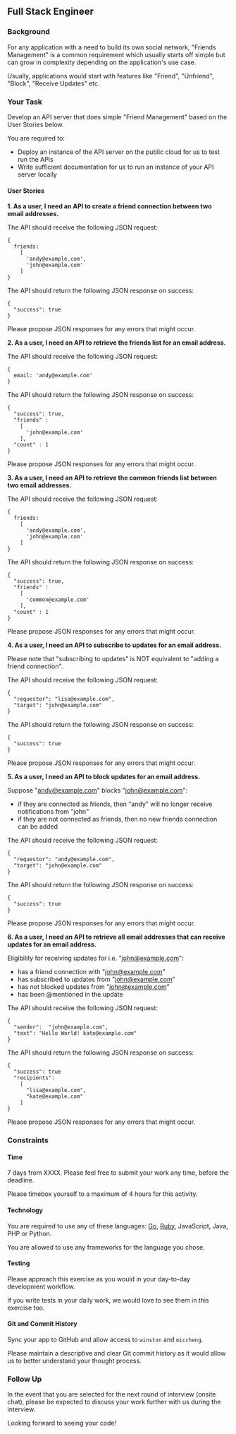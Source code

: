 ## Full Stack Engineer

### Background

For any application with a need to build its own social network, "Friends Management" is a common requirement
which usually starts off simple but can grow in complexity depending on the application's use case.

Usually, applications would start with features like "Friend", "Unfriend", "Block", "Receive Updates" etc.

### Your Task

Develop an API server that does simple "Friend Management" based on the User Stories below.

You are required to:

- Deploy an instance of the API server on the public cloud for us to test run the APIs
- Write sufficient documentation for us to run an instance of your API server locally

#### User Stories

**1. As a user, I need an API to create a friend connection between two email addresses.**

The API should receive the following JSON request:

```
{
  friends:
    [
      'andy@example.com',
      'john@example.com'
    ]
}
```

The API should return the following JSON response on success:

```
{
  "success": true
}
```

Please propose JSON responses for any errors that might occur.

**2. As a user, I need an API to retrieve the friends list for an email address.**

The API should receive the following JSON request:

```
{
  email: 'andy@example.com'
}
```

The API should return the following JSON response on success:

```
{
  "success": true,
  "friends" :
    [
      'john@example.com'
    ],
  "count" : 1   
}
```

Please propose JSON responses for any errors that might occur.

**3. As a user, I need an API to retrieve the common friends list between two email addresses.**

The API should receive the following JSON request:

```
{
  friends:
    [
      'andy@example.com',
      'john@example.com'
    ]
}
```

The API should return the following JSON response on success:

```
{
  "success": true,
  "friends" :
    [
      'common@example.com'
    ],
  "count" : 1   
}
```

Please propose JSON responses for any errors that might occur.

**4. As a user, I need an API to subscribe to updates for an email address.**

Please note that "subscribing to updates" is NOT equivalent to "adding a friend connection".

The API should receive the following JSON request:

```
{
  "requestor": "lisa@example.com",
  "target": "john@example.com"
}
```

The API should return the following JSON response on success:

```
{
  "success": true
}
```

Please propose JSON responses for any errors that might occur.

**5. As a user, I need an API to block updates for an email address.**

Suppose "andy@example.com" blocks "john@example.com":

- if they are connected as friends, then "andy" will no longer receive notifications from "john"
- if they are not connected as friends, then no new friends connection can be added

The API should receive the following JSON request:

```
{
  "requestor": "andy@example.com",
  "target": "john@example.com"
}
```

The API should return the following JSON response on success:

```
{
  "success": true
}
```

Please propose JSON responses for any errors that might occur.

**6. As a user, I need an API to retrieve all email addresses that can receive updates for an email address.**

Eligibility for receiving updates for i.e. "john@example.com":

- has a friend connection with "john@example.com"
- has subscribed to updates from "john@example.com"
- has not blocked updates from "john@example.com"
- has been @mentioned in the update

The API should receive the following JSON request:

```
{
  "sender":  "john@example.com",
  "text": "Hello World! kate@example.com"
}
```

The API should return the following JSON response on success:

```
{
  "success": true
  "recipients":
    [
      "lisa@example.com",
      "kate@example.com"
    ]
}
```

Please propose JSON responses for any errors that might occur.

### Constraints

#### Time

7 days from XXXX. Please feel free to submit your work any time, before the deadline.

Please timebox yourself to a maximum of 4 hours for this activity.

#### Technology

You are required to use any of these languages: [Go](https://golang.org/), [Ruby](https://www.ruby-lang.org/en/), JavaScript, Java, PHP or Python.

You are allowed to use any frameworks for the language you chose.

#### Testing

Please approach this exercise as you would in your day-to-day development workflow.

If you write tests in your daily work, we would love to see them in this exercise too.

#### Git and Commit History

Sync your app to GitHub and allow access to `winston` and `miccheng`.

Please maintain a descriptive and clear Git commit history as it would allow us to better understand your thought process.

### Follow Up

In the event that you are selected for the next round of interview (onsite chat),
please be expected to discuss your work further with us during the interview.

Looking forward to seeing your code!